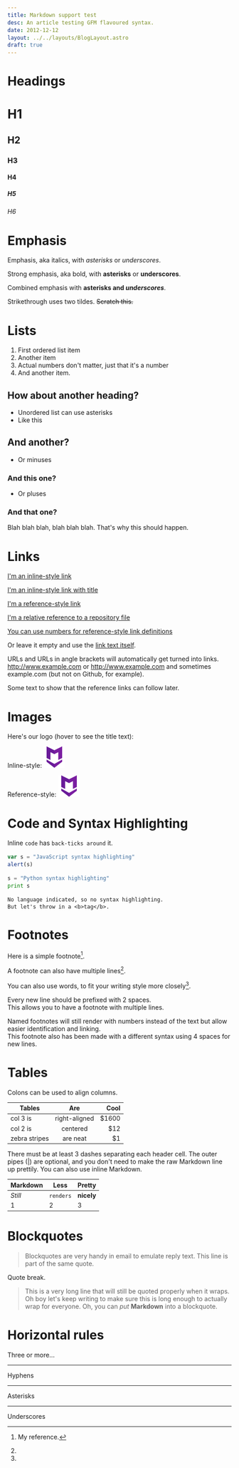 ```yaml
---
title: Markdown support test
desc: An article testing GFM flavoured syntax.
date: 2012-12-12
layout: ../../layouts/BlogLayout.astro
draft: true
---
```


# Headings

# H1

## H2

### H3

#### H4

##### H5

###### H6

# Emphasis

Emphasis, aka italics, with _asterisks_ or _underscores_.

Strong emphasis, aka bold, with **asterisks** or **underscores**.

Combined emphasis with **asterisks and _underscores_**.

Strikethrough uses two tildes. ~~Scratch this.~~

# Lists

1. First ordered list item
2. Another item
3. Actual numbers don't matter, just that it's a number
4. And another item.

## How about another heading?

- Unordered list can use asterisks
- Like this

## And another?

- Or minuses

### And this one?

- Or pluses

### And that one?

Blah blah blah, blah blah blah. That's why this should happen.

# Links

[I'm an inline-style link](https://www.google.com)

[I'm an inline-style link with title](https://www.google.com "Google's Homepage")

[I'm a reference-style link][arbitrary case-insensitive reference text]

[I'm a relative reference to a repository file](../blob/master/LICENSE)

[You can use numbers for reference-style link definitions][1]

Or leave it empty and use the [link text itself].

URLs and URLs in angle brackets will automatically get turned into links.
http://www.example.com or <http://www.example.com> and sometimes
example.com (but not on Github, for example).

Some text to show that the reference links can follow later.

[arbitrary case-insensitive reference text]: https://www.mozilla.org
[1]: http://slashdot.org
[link text itself]: http://www.reddit.com

# Images

Here's our logo (hover to see the title text):

Inline-style:
![alt text](https://github.com/adam-p/markdown-here/raw/master/src/common/images/icon48.png "Logo Title Text 1")

Reference-style:
![alt text][logo]

[logo]: https://github.com/adam-p/markdown-here/raw/master/src/common/images/icon48.png "Logo Title Text 2"

# Code and Syntax Highlighting

Inline `code` has `back-ticks around` it.

```javascript
var s = "JavaScript syntax highlighting"
alert(s)
```

```python
s = "Python syntax highlighting"
print s
```

```
No language indicated, so no syntax highlighting.
But let's throw in a <b>tag</b>.
```

# Footnotes

Here is a simple footnote[^1].

A footnote can also have multiple lines[^2].

You can also use words, to fit your writing style more closely[^note].

[^1]: My reference.
[^2]:

  Every new line should be prefixed with 2 spaces.  
   This allows you to have a footnote with multiple lines.

[^note]:

  Named footnotes will still render with numbers instead of the text but allow easier identification and linking.  
   This footnote also has been made with a different syntax using 4 spaces for new lines.

# Tables

Colons can be used to align columns.

| Tables        |      Are      |   Cool |
| ------------- | :-----------: | -----: |
| col 3 is      | right-aligned | \$1600 |
| col 2 is      |   centered    |   \$12 |
| zebra stripes |   are neat    |    \$1 |

There must be at least 3 dashes separating each header cell.
The outer pipes (|) are optional, and you don't need to make the
raw Markdown line up prettily. You can also use inline Markdown.

| Markdown | Less      | Pretty     |
| -------- | --------- | ---------- |
| _Still_  | `renders` | **nicely** |
| 1        | 2         | 3          |

# Blockquotes

> Blockquotes are very handy in email to emulate reply text.
> This line is part of the same quote.

Quote break.

> This is a very long line that will still be quoted properly when it wraps. Oh boy let's keep writing to make sure this is long enough to actually wrap for everyone. Oh, you can _put_ **Markdown** into a blockquote.

# Horizontal rules

Three or more...

---

Hyphens

---

Asterisks

---

Underscores
